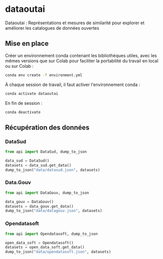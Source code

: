 # dataoutai

Dataoutai : Représentations et mesures de similarité pour explorer et améliorer les catalogues de données ouvertes

## Mise en place

Créer un environnement conda contenant les bibliothèques utiles, avec les mêmes versions que sur Colab pour faciliter la portabilité du travail en local ou sur Colab :

```sh
conda env create -f environment.yml
```

À chaque session de travail, il faut activer l'environnement conda :

```sh
conda activate dataoutai
```

En fin de session :

```sh
conda deactivate
```

## Récupération des données

### DataSud

```python
from api import DataSud, dump_to_json

data_sud = DataSud()
datasets = data_sud.get_data()
dump_to_json("data/datasud.json", datasets)
```

### Data.Gouv

```python
from api import DataGouv, dump_to_json

data_gouv = DataGouv()
datasets = data_gouv.get_data()
dump_to_json("data/datagouv.json", datasets)
```

### Opendatasoft

```python
from api import Opendatasoft, dump_to_json

open_data_soft = Opendatasoft()
datasets = open_data_soft.get_data()
dump_to_json("data/opendatasoft.json", datasets)
```